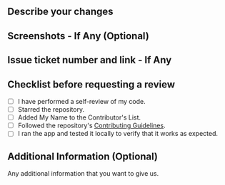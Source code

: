 ## Describe your changes

## Screenshots - If Any (Optional)

## Issue ticket number and link - If Any

## Checklist before requesting a review

- [ ] I have performed a self-review of my code.
- [ ] Starred the repository.
- [ ] Added My Name to the Contributor's List.
- [ ] Followed the repository's [Contributing Guidelines](/CONTRIBUTING.md).
- [ ] I ran the app and tested it locally to verify that it works as expected.

## Additional Information (Optional)
Any additional information that you want to give us.
